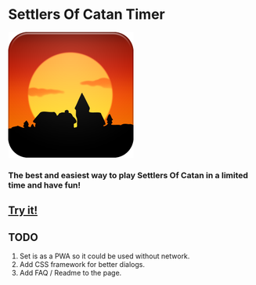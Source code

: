 # Settlers Of Catan Timer

![Settlers logo](imgs/settlers-icon-256x256.png)

### The best and easiest way to play Settlers Of Catan in a limited time and have fun!

## [Try it!](https://greenido.github.io/settlers-timer/)

## TODO
1. Set is as a PWA so it could be used without network.
2. Add CSS framework for better dialogs.
3. Add FAQ / Readme to the page.

